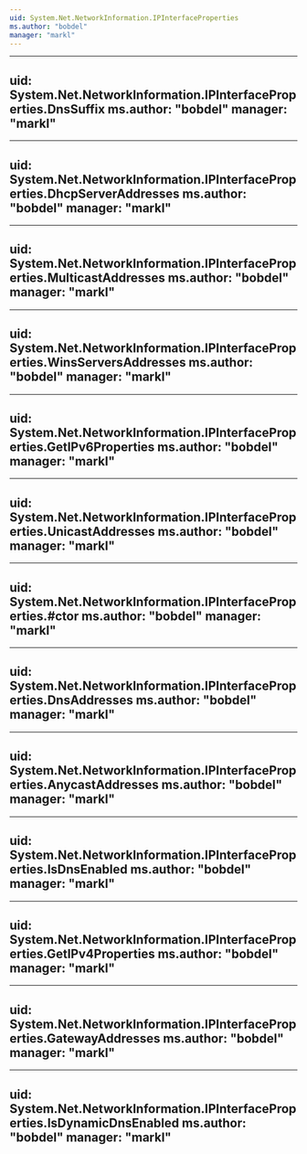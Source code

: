 ```yaml
---
uid: System.Net.NetworkInformation.IPInterfaceProperties
ms.author: "bobdel"
manager: "markl"
---
```


---
uid: System.Net.NetworkInformation.IPInterfaceProperties.DnsSuffix
ms.author: "bobdel"
manager: "markl"
---

---
uid: System.Net.NetworkInformation.IPInterfaceProperties.DhcpServerAddresses
ms.author: "bobdel"
manager: "markl"
---

---
uid: System.Net.NetworkInformation.IPInterfaceProperties.MulticastAddresses
ms.author: "bobdel"
manager: "markl"
---

---
uid: System.Net.NetworkInformation.IPInterfaceProperties.WinsServersAddresses
ms.author: "bobdel"
manager: "markl"
---

---
uid: System.Net.NetworkInformation.IPInterfaceProperties.GetIPv6Properties
ms.author: "bobdel"
manager: "markl"
---

---
uid: System.Net.NetworkInformation.IPInterfaceProperties.UnicastAddresses
ms.author: "bobdel"
manager: "markl"
---

---
uid: System.Net.NetworkInformation.IPInterfaceProperties.#ctor
ms.author: "bobdel"
manager: "markl"
---

---
uid: System.Net.NetworkInformation.IPInterfaceProperties.DnsAddresses
ms.author: "bobdel"
manager: "markl"
---

---
uid: System.Net.NetworkInformation.IPInterfaceProperties.AnycastAddresses
ms.author: "bobdel"
manager: "markl"
---

---
uid: System.Net.NetworkInformation.IPInterfaceProperties.IsDnsEnabled
ms.author: "bobdel"
manager: "markl"
---

---
uid: System.Net.NetworkInformation.IPInterfaceProperties.GetIPv4Properties
ms.author: "bobdel"
manager: "markl"
---

---
uid: System.Net.NetworkInformation.IPInterfaceProperties.GatewayAddresses
ms.author: "bobdel"
manager: "markl"
---

---
uid: System.Net.NetworkInformation.IPInterfaceProperties.IsDynamicDnsEnabled
ms.author: "bobdel"
manager: "markl"
---
